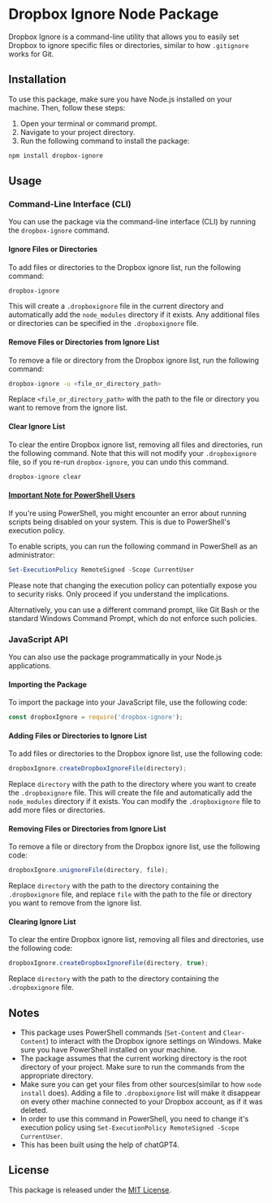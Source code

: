 # Dropbox Ignore Node Package

Dropbox Ignore is a command-line utility that allows you to easily set Dropbox to ignore specific files or directories, similar to how `.gitignore` works for Git.

## Installation

To use this package, make sure you have Node.js installed on your machine. Then, follow these steps:

1. Open your terminal or command prompt.
2. Navigate to your project directory.
3. Run the following command to install the package:

```bash
npm install dropbox-ignore
```

## Usage

### Command-Line Interface (CLI)

You can use the package via the command-line interface (CLI) by running the `dropbox-ignore` command.

#### Ignore Files or Directories

To add files or directories to the Dropbox ignore list, run the following command:

```bash
dropbox-ignore
```

This will create a `.dropboxignore` file in the current directory and automatically add the `node_modules` directory if it exists. Any additional files or directories can be specified in the `.dropboxignore` file.

#### Remove Files or Directories from Ignore List

To remove a file or directory from the Dropbox ignore list, run the following command:

```bash
dropbox-ignore -u <file_or_directory_path>
```

Replace `<file_or_directory_path>` with the path to the file or directory you want to remove from the ignore list.

#### Clear Ignore List

To clear the entire Dropbox ignore list, removing all files and directories, run the following command. Note that this will not modify your `.dropboxignore` file, so if you re-run `dropbox-ignore`, you can undo this command.

```bash
dropbox-ignore clear
```
#### <u>Important Note for PowerShell Users</u>

If you're using PowerShell, you might encounter an error about running scripts being disabled on your system. This is due to PowerShell's execution policy.

To enable scripts, you can run the following command in PowerShell as an administrator:

```powershell
Set-ExecutionPolicy RemoteSigned -Scope CurrentUser
```

Please note that changing the execution policy can potentially expose you to security risks. Only proceed if you understand the implications.

Alternatively, you can use a different command prompt, like Git Bash or the standard Windows Command Prompt, which do not enforce such policies.

### JavaScript API

You can also use the package programmatically in your Node.js applications.

#### Importing the Package

To import the package into your JavaScript file, use the following code:

```javascript
const dropboxIgnore = require('dropbox-ignore');
```

#### Adding Files or Directories to Ignore List

To add files or directories to the Dropbox ignore list, use the following code:

```javascript
dropboxIgnore.createDropboxIgnoreFile(directory);
```

Replace `directory` with the path to the directory where you want to create the `.dropboxignore` file. This will create the file and automatically add the `node_modules` directory if it exists. You can modify the `.dropboxignore` file to add more files or directories.

#### Removing Files or Directories from Ignore List

To remove a file or directory from the Dropbox ignore list, use the following code:

```javascript
dropboxIgnore.unignoreFile(directory, file);
```

Replace `directory` with the path to the directory containing the `.dropboxignore` file, and replace `file` with the path to the file or directory you want to remove from the ignore list.

#### Clearing Ignore List

To clear the entire Dropbox ignore list, removing all files and directories, use the following code:

```javascript
dropboxIgnore.createDropboxIgnoreFile(directory, true);
```

Replace `directory` with the path to the directory containing the `.dropboxignore` file.

## Notes

- This package uses PowerShell commands (`Set-Content` and `Clear-Content`) to interact with the Dropbox ignore settings on Windows. Make sure you have PowerShell installed on your machine.
- The package assumes that the current working directory is the root directory of your project. Make sure to run the commands from the appropriate directory.
- Make sure you can get your files from other sources(similar to how `node install` does). Adding a file to `.dropboxignore` list will make it disappear on every other machine connected to your Dropbox account, as if it was deleted.
- In order to use this command in PowerShell, you need to change it's execution policy using `Set-ExecutionPolicy RemoteSigned -Scope CurrentUser`.
- This has been built using the help of chatGPT4.

## License

This package is released under the [MIT License](https://opensource.org/licenses/MIT).